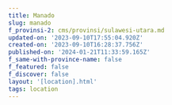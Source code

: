 ```yaml
---
title: Manado
slug: manado
f_provinsi-2: cms/provinsi/sulawesi-utara.md
updated-on: '2023-09-10T17:55:04.920Z'
created-on: '2023-09-10T16:28:37.756Z'
published-on: '2024-01-21T11:33:59.165Z'
f_same-with-province-name: false
f_featured: false
f_discover: false
layout: '[location].html'
tags: location
---
```



